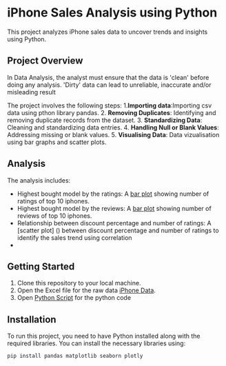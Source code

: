 # iPhone Sales Analysis using Python  
This project analyzes iPhone sales data to uncover trends and insights using Python.

## Project Overview
In Data Analysis, the analyst must ensure that the data is 'clean' before doing any analysis. 'Dirty' data can lead to unreliable, inaccurate and/or misleading result

The project involves the following steps:
1.**Importing data**:Importing csv data using pthon library pandas.
2. **Removing Duplicates**: Identifying and removing duplicate records from the dataset.
3. **Standardizing Data**: Cleaning and standardizing data entries.
4. **Handling Null or Blank Values**: Addressing missing or blank values.
5. **Visualising Data**: Data vizualisation using bar graphs and scatter plots.


## Analysis
The analysis includes:

- Highest bought model by the ratings: A [bar plot](https://github.com/Sakshi-Rani-21/IPhone-Sales-Analysis-In-Python/blob/main/Number%20of%20ratings%20of%20highest%20ranked%20iPhones.png) showing number of ratings of top 10 iphones.
- Highest bought model by the reviews: A [bar plot](https://github.com/Sakshi-Rani-21/IPhone-Sales-Analysis-In-Python/blob/main/Number%20of%20reviews%20of%20highest%20rated%20iPhones.png) showing number of reviews of top 10 iphones.
- Relationship between discount percentage and number of ratings: A [scatter plot] () between discount percentage and number of ratings to identify the sales trend using correlation
- 


## Getting Started
1. Clone this repository to your local machine.
2. Open the Excel file for the raw data [iPhone Data](https://github.com/Sakshi-Rani-21/IPhone-Sales-Analysis-In-Python/blob/main/Apple%20Iphone%20Data.csv).
3. Open [Python Script](https://github.com/Sakshi-Rani-21/IPhone-Sales-Analysis-In-Python/blob/main/iPhone%20Sales%20Analysis..ipynb) for the python code

## Installation

To run this project, you need to have Python installed along with the required libraries. You can install the necessary libraries using:

```bash
pip install pandas matplotlib seaborn plotly
